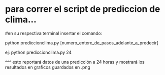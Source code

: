 # para correr el script de prediccion de clima...

#en su respectiva terminal insertar el comando:

python prediccionclima.py [numero_entero_de_pasos_adelante_a_predecir]

ej: python prediccionclima.py 24 

^^^
esto reportará datos de una predicción a 24 horas y mostrará los resultados en graficos guardados en .png
